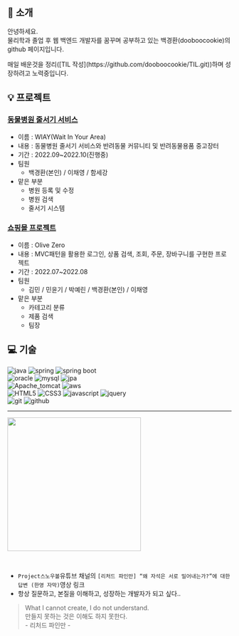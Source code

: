 <h2>👋 소개</h2>
<p>
  안녕하세요. <br>
  물리학과 졸업 후 웹 백엔드 개발자를 꿈꾸며 공부하고 있는
  백경환(dooboocookie)의 github 페이지입니다.
</p>

<p>
매일 배운것을 정리([TIL 작성](https://github.com/dooboocookie/TIL.git))하며 성장하려고 노력중입니다.
</p>

<h2>💡 프로젝트</h2>

### [동물병원 줄서기 서비스](https://github.com/WIYA-waitinyourarea/wiya)
* 이름 : WIAY(Wait In Your Area)
* 내용 : 동물병원 줄서기 서비스와 반려동물 커뮤니티 및 반려동물용품 중고장터
* 기간 : 2022.09~2022.10(진행중)
* 팀원 
  * 백경환(본인) / 이채영 / 함세강
* 맡은 부분
  * 병원 등록 및 수정
  * 병원 검색
  * 줄서기 시스템
  
### [쇼핑몰 프로젝트](https://github.com/goodProgramers/Olive)
* 이름 : Olive Zero
* 내용 : MVC패턴을 활용한 로그인, 상품 검색, 조회, 주문, 장바구니를 구현한 프로젝트
* 기간 : 2022.07~2022.08
* 팀원 
  * 김민 / 민윤기 / 박예린 / 백경환(본인) / 이채영
* 맡은 부분
  * 카테고리 분류
  * 제품 검색
  * 팀장


<h2>💻 기술</h2>

![java](https://img.shields.io/badge/JAVA-007396?style=for-the-badge&logo=java&logoColor=white)
![spring](https://img.shields.io/badge/spring-6DB33F?style=for-the-badge&logo=spring&logoColor=white)
![spring boot](https://img.shields.io/badge/springboot-6DB33F?style=for-the-badge&logo=springboot&logoColor=white)
<br>
![oracle](https://img.shields.io/badge/-ORACLE-F80000?style=for-the-badge&logo=oracle)
![mysql](https://img.shields.io/badge/mysql-4479A1?style=for-the-badge&logo=mysql&logoColor=white)
![jpa](https://img.shields.io/badge/JPA-181717?style=for-the-badge&logo=jpa)
<br>
![Apache_tomcat](https://img.shields.io/badge/apache%20tomcat-F8DC75?style=for-the-badge&logo=apachetomcat&logoColor=white)
![aws](https://img.shields.io/badge/amazon%20AWS-232F3E?style=for-the-badge&logo=aws&logoColor=white)
<br>
![HTML5](https://img.shields.io/badge/-HTML5-F05032?style=for-the-badge&logo=html5&logoColor=ffffff)
![CSS3](https://img.shields.io/badge/-CSS3-007ACC?style=for-the-badge&logo=css3)
![javascript](https://img.shields.io/badge/javascript-F7DF1E?style=for-the-badge&logo=javascript&logoColor=black)
![jquery](https://img.shields.io/badge/-jQuery-0769AD?style=for-the-badge&logo=jquery)
<br>
![git](https://img.shields.io/badge/git-F05032?style=for-the-badge&logo=git&logoColor=white)
![github](https://img.shields.io/badge/github-181717?style=for-the-badge&logo=github&logoColor=white)

---

[<img src="https://i.ytimg.com/vi/3smc7jbUPiE/maxresdefault.jpg" style="width:300px">](https://youtu.be/3smc7jbUPiE)

<br>

* `Project스노우볼`유튜브 채널의 `[리처드 파인만] “왜 자석은 서로 밀어내는가?”에 대한 답변 (한영 자막)`영상 링크
* 항상 질문하고, 본질을 이해하고, 성장하는 개발자가 되고 싶다..
> What I cannot create, I do not understand.  
> 만들지 못하는 것은 이해도 하지 못한다.  
> \- 리처드 파인만 -
